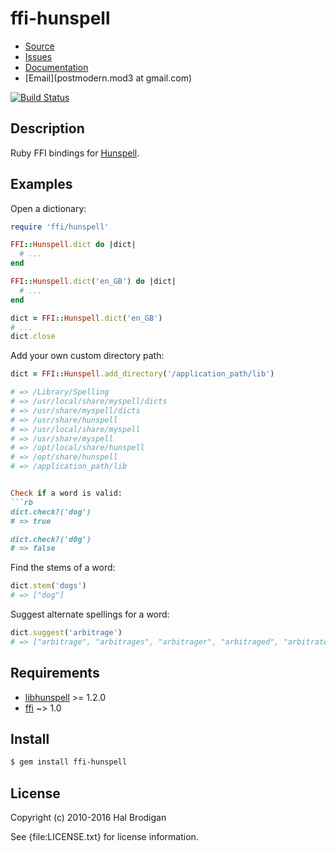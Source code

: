 # ffi-hunspell

* [Source](https://github.com/postmodern/ffi-hunspell)
* [Issues](https://github.com/postmodern/ffi-hunspell/issues)
* [Documentation](http://rubydoc.info/gems/ffi-hunspell/frames)
* [Email](postmodern.mod3 at gmail.com)

[![Build Status](https://secure.travis-ci.org/postmodern/ffi-hunspell.png?branch=master)](https://travis-ci.org/postmodern/ffi-hunspell)

## Description

Ruby FFI bindings for [Hunspell][libhunspell].

## Examples

Open a dictionary:
```rb
require 'ffi/hunspell'

FFI::Hunspell.dict do |dict|
  # ...
end

FFI::Hunspell.dict('en_GB') do |dict|
  # ...
end

dict = FFI::Hunspell.dict('en_GB')
# ...
dict.close
```
Add your own custom directory path:

```rb
dict = FFI::Hunspell.add_directory('/application_path/lib')

# => /Library/Spelling
# => /usr/local/share/myspell/dicts
# => /usr/share/myspell/dicts
# => /usr/share/hunspell
# => /usr/local/share/myspell
# => /usr/share/myspell
# => /opt/local/share/hunspell
# => /opt/share/hunspell
# => /application_path/lib


Check if a word is valid:
```rb
dict.check?('dog')
# => true

dict.check?('d0g')
# => false
```
Find the stems of a word:
```rb
dict.stem('dogs')
# => ["dog"]
```
Suggest alternate spellings for a word:
```rb
dict.suggest('arbitrage')
# => ["arbitrage", "arbitrages", "arbitrager", "arbitraged", "arbitrate"]
```
## Requirements

* [libhunspell] >= 1.2.0
* [ffi] ~> 1.0

## Install
```sh
$ gem install ffi-hunspell
```
## License

Copyright (c) 2010-2016 Hal Brodigan

See {file:LICENSE.txt} for license information.

[libhunspell]: http://hunspell.sourceforge.net/
[ffi]: https://github.com/ffi/ffi

